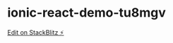 # ionic-react-demo-tu8mgv

[Edit on StackBlitz ⚡️](https://stackblitz.com/edit/ionic-react-demo-tu8mgv)